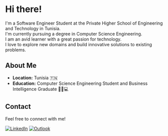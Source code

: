 # Hi there!

I'm a Software Engineer Student at the Private Higher School of Engineering and Technology in Tunisia.<br>
I'm currently pursuing a degree in Computer Science Engineering.<br>
I am an avid learner with a great passion for technology.<br>
I love to explore new domains and build innovative solutions to existing problems.

## About Me
- **Location:** Tunisia 🇹🇳  
- **Education:** Computer Science Engineering Student and Business Intelligence Graduate 👩🏻💻

## Contact
Feel free to connect with me!

[![LinkedIn](https://img.shields.io/badge/LinkedIn-0077B5?style=for-the-badge&logo=linkedin&logoColor=white)](https://www.linkedin.com/in/malek-khelil/) [![Outlook](https://img.shields.io/badge/Outlook-0078D4?style=for-the-badge&logo=microsoft-outlook&logoColor=white)](mailto:malek.khelil@esprit.tn)
